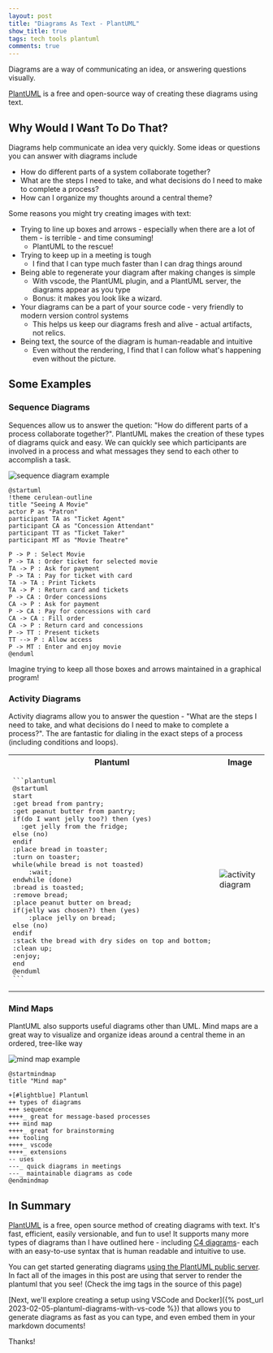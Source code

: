 ```yaml
---
layout: post
title: "Diagrams As Text - PlantUML"
show_title: true
tags: tech tools plantuml
comments: true
---
```


Diagrams are a way of communicating an idea, or answering questions visually. 

[PlantUML](https://plantuml.com) is a free and open-source way of creating these diagrams using text.

## Why Would I Want To Do That?

Diagrams help communicate an idea very quickly. Some ideas or questions you can answer with diagrams include

* How do different parts of a system collaborate together? 
* What are the steps I need to take, and what decisions do I need to make to complete a process?
* How can I organize my thoughts around a central theme?

Some reasons you might try creating images with text:

* Trying to line up boxes and arrows - especially when there are a lot of them - is terrible - and time consuming!
  * PlantUML to the rescue!
* Trying to keep up in a meeting is tough
  * I find that I can type much faster than I can drag things around
* Being able to regenerate your diagram after making changes is simple
  * With vscode, the PlantUML plugin, and a PlantUML server, the diagrams appear as you type
  * Bonus: it makes you look like a wizard.
* Your diagrams can be a part of your source code - very friendly to modern version control systems
  * This helps us keep our diagrams fresh and alive - actual artifacts, not relics.
* Being text, the source of the diagram is human-readable and intuitive
  * Even without the rendering, I find that I can follow what's happening even without the picture.

## Some Examples

### Sequence Diagrams

Sequences allow us to answer the quetion: "How do different parts of a process collaborate together?". PlantUML makes the creation of these types of diagrams quick and easy. We can quickly see which participants are involved in a process and what messages they send to each other to accomplish a task.

![sequence diagram example](//www.plantuml.com/plantuml/png/VP31RW8X48Rl-nJJlVi2FJIIJNiptLHUWB1_bSeE1cPhVFiYHCKcxNNuvkE3TH8JPPbzzoHxp22Bk7WONeL5l6DquiI3-YtWU4UADk7ReU-CbH1f99Ee7ut4m7rtp2fdtT6ma5RbI3jxW93QWUKH62em1BP8oGKc9GAUp6zGwzQapG7n4TXKe8IHtYFNvC1kfDLB3docBJoirF0wrIgFt-E4I5Ardo5IAXmccWkfrLMWqg40HtEUmT8uHdFE9pVBoScUh8bJNhupqR5GpK-DzGEoH2uu6Pv8Ab7jmxtGtdueTSF_JKFJrEurOSLGmJVdFONB7NdwLrLxUtstBcz20ikjEGzNrp3lmucClMpLZSrbuvK5iHZ1N-5CzO_Nu6cP_Gy0)

```plantuml
@startuml
!theme cerulean-outline
title "Seeing A Movie"
actor P as "Patron"
participant TA as "Ticket Agent"
participant CA as "Concession Attendant"
participant TT as "Ticket Taker"
participant MT as "Movie Theatre"

P -> P : Select Movie
P -> TA : Order ticket for selected movie
TA -> P : Ask for payment
P -> TA : Pay for ticket with card
TA -> TA : Print Tickets
TA -> P : Return card and tickets
P -> CA : Order concessions
CA -> P : Ask for payment
P -> CA : Pay for concessions with card
CA -> CA : Fill order
CA -> P : Return card and concessions
P -> TT : Present tickets
TT --> P : Allow access
P -> MT : Enter and enjoy movie
@enduml
```

Imagine trying to keep all those boxes and arrows maintained in a graphical program!

### Activity Diagrams

Activity diagrams allow you to answer the question - "What are the steps I need to take, and what decisions do I need to make to complete a process?". The are fantastic for dialing in the exact steps of a process (including conditions and loops).

<table>
<tr>
<th>Plantuml</th>
<th>Image</th>
</tr>
<tr>
<td>
<pre>
```plantuml
@startuml
start
:get bread from pantry;
:get peanut butter from pantry;
if(do I want jelly too?) then (yes)
  :get jelly from the fridge;
else (no)
endif
:place bread in toaster;
:turn on toaster;
while(while bread is not toasted)
    :wait;
endwhile (done)
:bread is toasted;
:remove bread;
:place peanut butter on bread;
if(jelly was chosen?) then (yes)
    :place jelly on bread;
else (no)
endif
:stack the bread with dry sides on top and bottom;
:clean up;
:enjoy;
end
@enduml
```
</pre>
</td>
<td>
<img src="//www.plantuml.com/plantuml/png/RKz1RiCm3Blx5JmcNsWFwtNFS6ErSUT8WIqloEydn36m3hiOiaYAvAseprgNv8x1NPwak6Vo0Oyi2rRFclThsw_akHfSLIc_u_4n1C4dDllZHIdjK96F4JeJOzYfZ0wmAoVQr0RQ4CEJhevI8GmieoCEyU4kQ_8JdLaYGyKNixKeMZD3VcssEIOQZhVp2rZqP0IpXfblFghvS6XC2ymqkajNTBOvP5ha-xnrxKdUsmjtsAgtIfilc6Ofn7zx0-UDHkpQVqeNzTENYNkHBUgCa7UK6AYqrYiy1zn5LHPBDoKBXhhQIFoI_QZeRlRK9Vq0" alt="activity diagram"/>
</td>
</tr>
</table>


### Mind Maps

PlantUML also supports useful diagrams other than UML. Mind maps are a great way to visualize and organize ideas around a central theme in an ordered, tree-like way

![mind map example](//www.plantuml.com/plantuml/png/PP1DRWCX38NtdC9AbsZka0jKwhwg8i_mGb7vcM1JjRUlCqNj8Wi4d_diXpYBSjUIQYYyEqsQGQTdGp8-EUTVdtAAxxhcWJTwoLnrbEoy9_tU8TIk51B7paMiw4bm6wWRxk0l53jOwTew5OXmnBAo8D3UssO5_3QLcVVGj7PELRHrC-AXQclPpjFybAq5JC2NeafgLTooq13Sz-L2jv6sZxzNKgfK0BKXyxvOXjhYDUDVOw5ZzXarpE_v0G00)

```plantuml
@startmindmap
title "Mind map"

+[#lightblue] Plantuml
++ types of diagrams
+++ sequence
++++_ great for message-based processes
+++ mind map
++++_ great for brainstorming
+++ tooling
++++_ vscode
++++_ extensions
-- uses
---_ quick diagrams in meetings
---_ maintainable diagrams as code
@endmindmap
```

## In Summary

[PlantUML](https://plantuml.com) is a free, open source method of creating diagrams with text. It's fast, efficient, easily versionable, and fun to use! It supports many more types of diagrams than I have outlined here - including [C4 diagrams](//https:github.com/plantuml-stdlib/C4-PlantUML)- each with an easy-to-use syntax that is human readable and intuitive to use.

You can get started generating diagrams [using the PlantUML public server](https://www.plantuml.com/plantuml/uml/SyfFKj2rKt3CoKnELR1Io4ZDoSa70000). In fact all of the images in this post are using that server to render the plantuml that you see! (Check the img tags in the source of this page)

[Next, we'll explore creating a setup using VSCode and Docker]({% post_url 2023-02-05-plantuml-diagrams-with-vs-code %}) that allows you to generate diagrams as fast as you can type, and even embed them in your markdown documents!

Thanks!



